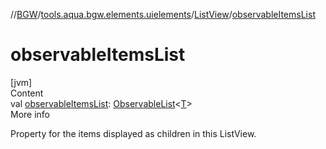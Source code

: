 //[BGW](../../../index.md)/[tools.aqua.bgw.elements.uielements](../index.md)/[ListView](index.md)/[observableItemsList](observable-items-list.md)



# observableItemsList  
[jvm]  
Content  
val [observableItemsList](observable-items-list.md): [ObservableList](../../tools.aqua.bgw.observable/-observable-list/index.md)<[T](index.md)>  
More info  


Property for the items displayed as children in this ListView.

  



